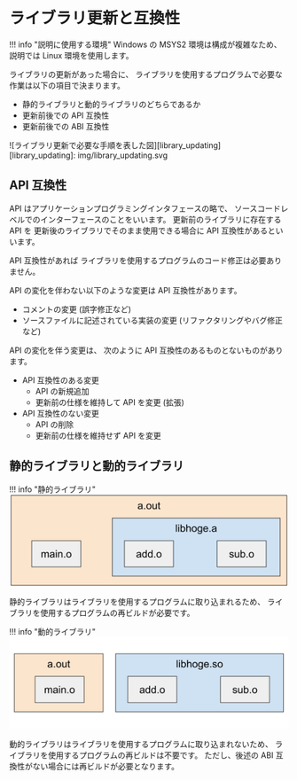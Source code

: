 # ライブラリ更新と互換性

!!! info "説明に使用する環境"
    Windows の MSYS2 環境は構成が複雑なため、説明では Linux 環境を使用します。

ライブラリの更新があった場合に、
ライブラリを使用するプログラムで必要な作業は以下の項目で決まります。

- 静的ライブラリと動的ライブラリのどちらであるか
- 更新前後での API 互換性
- 更新前後での ABI 互換性

![ライブラリ更新で必要な手順を表した図][library_updating]
[library_updating]: img/library_updating.svg

## API 互換性

API はアプリケーションプログラミングインタフェースの略で、
ソースコードレベルでのインターフェースのことをいいます。
更新前のライブラリに存在する API を
更新後のライブラリでそのまま使用できる場合に API 互換性があるといいます。

API 互換性があれば
ライブラリを使用するプログラムのコード修正は必要ありません。

API の変化を伴わない以下のような変更は API 互換性があります。

- コメントの変更 (誤字修正など)
- ソースファイルに記述されている実装の変更 (リファクタリングやバグ修正など)

API の変化を伴う変更は、
次のように API 互換性のあるものとないものがあります。

- API 互換性のある変更
    - API の新規追加
    - 更新前の仕様を維持して API を変更 (拡張)
- API 互換性のない変更
    - API の削除
    - 更新前の仕様を維持せず API を変更

## 静的ライブラリと動的ライブラリ

!!! info "静的ライブラリ"
    ![静的ライブラリ][static_library]

静的ライブラリはライブラリを使用するプログラムに取り込まれるため、
ライブラリを使用するプログラムの再ビルドが必要です。

!!! info "動的ライブラリ"
    ![動的ライブラリ][dynamic_library]

動的ライブラリはライブラリを使用するプログラムに取り込まれないため、
ライブラリを使用するプログラムの再ビルドは不要です。
ただし、後述の ABI 互換性がない場合には再ビルドが必要となります。

[static_library]: img/static_library.svg
[dynamic_library]: img/dynamic_library.svg
